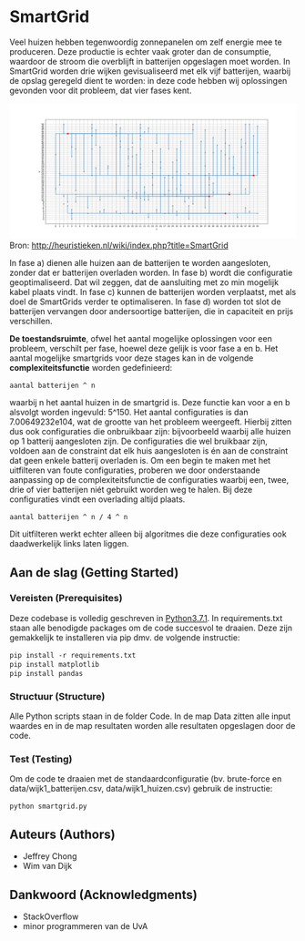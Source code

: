 # SmartGrid

Veel huizen hebben tegenwoordig zonnepanelen om zelf energie mee te produceren. Deze productie is echter vaak groter dan de consumptie, waardoor de stroom die overblijft in batterijen opgeslagen moet worden. In SmartGrid worden drie wijken gevisualiseerd met elk vijf batterijen, waarbij de opslag geregeld dient te worden: in deze code hebben wij oplossingen gevonden voor dit probleem, dat vier fases kent.

![Wijk 1 met kabellengte 3772](https://github.com/jeffrey1586/SmartGrid/blob/master/doc/wijk1_3772.png)  
Bron: http://heuristieken.nl/wiki/index.php?title=SmartGrid

In fase a) dienen alle huizen aan de batterijen te worden aangesloten, zonder dat er batterijen overladen worden. In fase b) wordt die configuratie geoptimaliseerd. Dat wil zeggen, dat de aansluiting met zo min mogelijk kabel plaats vindt. In fase c) kunnen de batterijen worden verplaatst, met als doel de SmartGrids verder te optimaliseren. In fase d) worden tot slot de batterijen vervangen door andersoortige batterijen, die in capaciteit en prijs verschillen.

**De toestandsruimte**, ofwel het aantal mogelijke oplossingen voor een probleem, verschilt per fase, hoewel deze gelijk is voor fase a en b. Het aantal mogelijke smartgrids voor deze stages kan in de volgende **complexiteitsfunctie** worden gedefinieerd:

    aantal batterijen ^ n

waarbij n het aantal huizen in de smartgrid is. Deze functie kan voor a en b alsvolgt worden ingevuld: 5^150. Het aantal configuraties is dan 7.00649232e104, wat de grootte van het probleem weergeeft. Hierbij zitten dus ook configuraties die onbruikbaar zijn: bijvoorbeeld waarbij alle huizen op 1 batterij aangesloten zijn. De configuraties die wel bruikbaar zijn, voldoen aan de constraint dat elk huis aangesloten is én aan de constraint dat geen enkele batterij overladen is. Om een begin te maken met het uitfilteren van foute configuraties, proberen we door onderstaande aanpassing op de complexiteitsfunctie de configuraties waarbij een, twee, drie of vier batterijen niét gebruikt worden weg te halen. Bij deze configuraties vindt een overlading altijd plaats.

    aantal batterijen ^ n / 4 ^ n

Dit uitfilteren werkt echter alleen bij algoritmes die deze configuraties ook daadwerkelijk links laten liggen.

## Aan de slag (Getting Started)

### Vereisten (Prerequisites)

Deze codebase is volledig geschreven in [Python3.7.1](https://www.python.org/downloads/). In requirements.txt staan alle benodigde packages om de code succesvol te draaien. Deze zijn gemakkelijk te installeren via pip dmv. de volgende instructie:

```
pip install -r requirements.txt
pip install matplotlib
pip install pandas
```

### Structuur (Structure)

Alle Python scripts staan in de folder Code. In de map Data zitten alle input waardes en in de map resultaten worden alle resultaten opgeslagen door de code.

### Test (Testing)

Om de code te draaien met de standaardconfiguratie (bv. brute-force en data/wijk1_batterijen.csv, data/wijk1_huizen.csv) gebruik de instructie:

```
python smartgrid.py
```

## Auteurs (Authors)

* Jeffrey Chong
* Wim van Dijk

## Dankwoord (Acknowledgments)

* StackOverflow
* minor programmeren van de UvA
